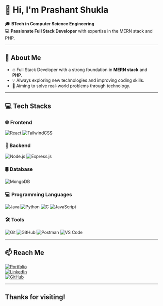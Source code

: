 

# 👋 Hi, I'm **Prashant Shukla**

🎓 **BTech in Computer Science Engineering**  
💻 **Passionate Full Stack Developer** with expertise in the MERN stack and PHP.

---

## 🚀 **About Me**
- 🔥 Full Stack Developer with a strong foundation in **MERN stack** and **PHP**.
- 💡 Always exploring new technologies and improving coding skills.
- 🎯 Aiming to solve real-world problems through technology.

---

## 💻 **Tech Stacks**

### 🌐 Frontend
![React](https://img.shields.io/badge/-React-61DAFB?logo=react&logoColor=white&style=for-the-badge) 
![TailwindCSS](https://img.shields.io/badge/-TailwindCSS-06B6D4?logo=tailwindcss&logoColor=white&style=for-the-badge)

### 🔧 Backend
![Node.js](https://img.shields.io/badge/-Node.js-339933?logo=node.js&logoColor=white&style=for-the-badge)
![Express.js](https://img.shields.io/badge/-Express.js-000000?logo=express&logoColor=white&style=for-the-badge)

### 🛢️ Database
![MongoDB](https://img.shields.io/badge/-MongoDB-47A248?logo=mongodb&logoColor=white&style=for-the-badge)

### 💻 Programming Languages
![Java](https://img.shields.io/badge/-Java-007396?logo=java&logoColor=white&style=for-the-badge)
![Python](https://img.shields.io/badge/-Python-3776AB?logo=python&logoColor=white&style=for-the-badge)
![C](https://img.shields.io/badge/-C-00599C?logo=c&logoColor=white&style=for-the-badge)
![JavaScript](https://img.shields.io/badge/-JavaScript-F7DF1E?logo=javascript&logoColor=black&style=for-the-badge)

### 🛠️ Tools
![Git](https://img.shields.io/badge/-Git-F05032?logo=git&logoColor=white&style=for-the-badge)
![GitHub](https://img.shields.io/badge/-GitHub-181717?logo=github&logoColor=white&style=for-the-badge)
![Postman](https://img.shields.io/badge/-Postman-FF6C37?logo=postman&logoColor=white&style=for-the-badge)
![VS Code](https://img.shields.io/badge/-VS%20Code-007ACC?logo=visualstudiocode&logoColor=white&style=for-the-badge)

---

## 📫 **Reach Me**

[![Portfolio](https://img.shields.io/badge/-Portfolio-12100E?logo=vercel&logoColor=white&style=for-the-badge)](https://prashantshukla.vercel.app/)  
[![LinkedIn](https://img.shields.io/badge/-LinkedIn-0077B5?logo=linkedin&logoColor=white&style=for-the-badge)](https://www.linkedin.com/in/prashant-shukla7)  
[![GitHub](https://img.shields.io/badge/-GitHub-181717?logo=github&logoColor=white&style=for-the-badge)](https://github.com/PrashantShukla7)

---

## Thanks for visiting!
